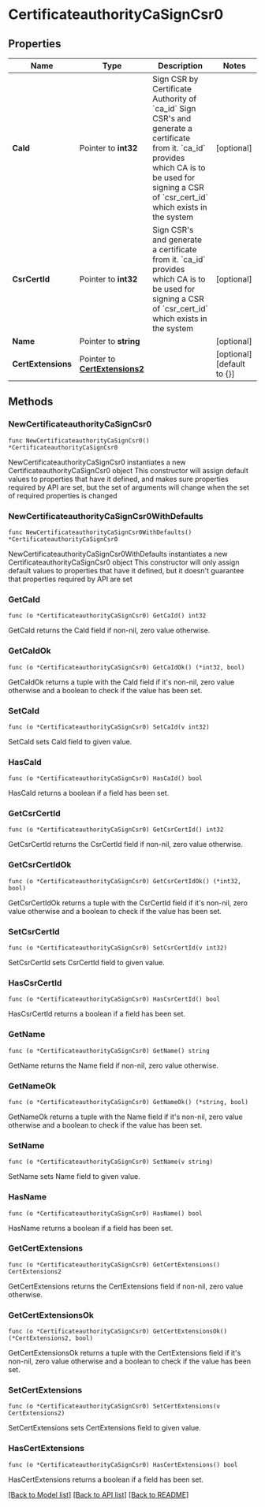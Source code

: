 # CertificateauthorityCaSignCsr0

## Properties

Name | Type | Description | Notes
------------ | ------------- | ------------- | -------------
**CaId** | Pointer to **int32** | Sign CSR by Certificate Authority of &#x60;ca_id&#x60; Sign CSR&#39;s and generate a certificate from it. &#x60;ca_id&#x60; provides which CA is to be used for signing a CSR of &#x60;csr_cert_id&#x60; which exists in the system | [optional] 
**CsrCertId** | Pointer to **int32** | Sign CSR&#39;s and generate a certificate from it. &#x60;ca_id&#x60; provides which CA is to be used for signing a CSR of &#x60;csr_cert_id&#x60; which exists in the system | [optional] 
**Name** | Pointer to **string** |  | [optional] 
**CertExtensions** | Pointer to [**CertExtensions2**](CertExtensions2.md) |  | [optional] [default to {}]

## Methods

### NewCertificateauthorityCaSignCsr0

`func NewCertificateauthorityCaSignCsr0() *CertificateauthorityCaSignCsr0`

NewCertificateauthorityCaSignCsr0 instantiates a new CertificateauthorityCaSignCsr0 object
This constructor will assign default values to properties that have it defined,
and makes sure properties required by API are set, but the set of arguments
will change when the set of required properties is changed

### NewCertificateauthorityCaSignCsr0WithDefaults

`func NewCertificateauthorityCaSignCsr0WithDefaults() *CertificateauthorityCaSignCsr0`

NewCertificateauthorityCaSignCsr0WithDefaults instantiates a new CertificateauthorityCaSignCsr0 object
This constructor will only assign default values to properties that have it defined,
but it doesn't guarantee that properties required by API are set

### GetCaId

`func (o *CertificateauthorityCaSignCsr0) GetCaId() int32`

GetCaId returns the CaId field if non-nil, zero value otherwise.

### GetCaIdOk

`func (o *CertificateauthorityCaSignCsr0) GetCaIdOk() (*int32, bool)`

GetCaIdOk returns a tuple with the CaId field if it's non-nil, zero value otherwise
and a boolean to check if the value has been set.

### SetCaId

`func (o *CertificateauthorityCaSignCsr0) SetCaId(v int32)`

SetCaId sets CaId field to given value.

### HasCaId

`func (o *CertificateauthorityCaSignCsr0) HasCaId() bool`

HasCaId returns a boolean if a field has been set.

### GetCsrCertId

`func (o *CertificateauthorityCaSignCsr0) GetCsrCertId() int32`

GetCsrCertId returns the CsrCertId field if non-nil, zero value otherwise.

### GetCsrCertIdOk

`func (o *CertificateauthorityCaSignCsr0) GetCsrCertIdOk() (*int32, bool)`

GetCsrCertIdOk returns a tuple with the CsrCertId field if it's non-nil, zero value otherwise
and a boolean to check if the value has been set.

### SetCsrCertId

`func (o *CertificateauthorityCaSignCsr0) SetCsrCertId(v int32)`

SetCsrCertId sets CsrCertId field to given value.

### HasCsrCertId

`func (o *CertificateauthorityCaSignCsr0) HasCsrCertId() bool`

HasCsrCertId returns a boolean if a field has been set.

### GetName

`func (o *CertificateauthorityCaSignCsr0) GetName() string`

GetName returns the Name field if non-nil, zero value otherwise.

### GetNameOk

`func (o *CertificateauthorityCaSignCsr0) GetNameOk() (*string, bool)`

GetNameOk returns a tuple with the Name field if it's non-nil, zero value otherwise
and a boolean to check if the value has been set.

### SetName

`func (o *CertificateauthorityCaSignCsr0) SetName(v string)`

SetName sets Name field to given value.

### HasName

`func (o *CertificateauthorityCaSignCsr0) HasName() bool`

HasName returns a boolean if a field has been set.

### GetCertExtensions

`func (o *CertificateauthorityCaSignCsr0) GetCertExtensions() CertExtensions2`

GetCertExtensions returns the CertExtensions field if non-nil, zero value otherwise.

### GetCertExtensionsOk

`func (o *CertificateauthorityCaSignCsr0) GetCertExtensionsOk() (*CertExtensions2, bool)`

GetCertExtensionsOk returns a tuple with the CertExtensions field if it's non-nil, zero value otherwise
and a boolean to check if the value has been set.

### SetCertExtensions

`func (o *CertificateauthorityCaSignCsr0) SetCertExtensions(v CertExtensions2)`

SetCertExtensions sets CertExtensions field to given value.

### HasCertExtensions

`func (o *CertificateauthorityCaSignCsr0) HasCertExtensions() bool`

HasCertExtensions returns a boolean if a field has been set.


[[Back to Model list]](../README.md#documentation-for-models) [[Back to API list]](../README.md#documentation-for-api-endpoints) [[Back to README]](../README.md)


